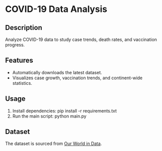 # COVID-19 Data Analysis

## Description
Analyze COVID-19 data to study case trends, death rates, and vaccination progress.

## Features
- Automatically downloads the latest dataset.
- Visualizes case growth, vaccination trends, and continent-wide statistics.

## Usage
1. Install dependencies:
   pip install -r requirements.txt
2. Run the main script:
   python main.py


## Dataset
The dataset is sourced from [Our World in Data](https://catalog.ourworldindata.org/garden/covid/latest/compact/compact.csv).
